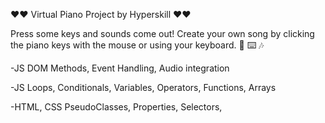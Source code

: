❤️❤️ Virtual Piano Project by Hyperskill ❤️❤️

Press some keys and sounds come out! Create your own song by clicking the piano keys with the mouse or using your keyboard. 🎹 ⌨️ 🎶 


-JS DOM Methods, Event Handling, Audio integration 

-JS Loops, Conditionals, Variables, Operators, Functions, Arrays

-HTML, CSS PseudoClasses, Properties, Selectors,

